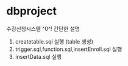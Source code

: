 # dbproject
수강신청시스템 ^0^! 간단한 설명
1. createtable.sql 실행 (table 생성)
2. trigger.sql,function.sql,insertEnroll.sql 실행
3. insertData.sql 실행
